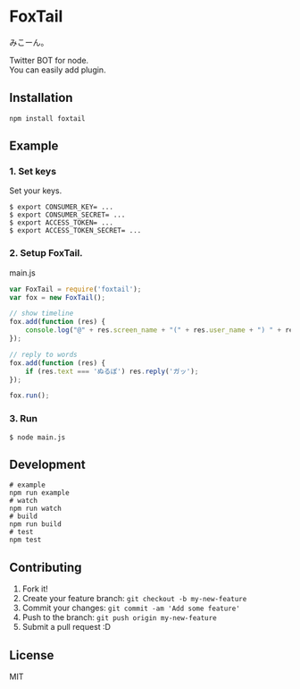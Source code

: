 # FoxTail

みこーん。

Twitter BOT for node.  
You can easily add plugin.

## Installation

```
npm install foxtail
```

## Example

### 1. Set keys

Set your keys.

```
$ export CONSUMER_KEY= ...
$ export CONSUMER_SECRET= ...
$ export ACCESS_TOKEN= ...
$ export ACCESS_TOKEN_SECRET= ...
```

### 2. Setup FoxTail.
main.js

```js
var FoxTail = require('foxtail');
var fox = new FoxTail();

// show timeline
fox.add(function (res) {
    console.log("@" + res.screen_name + "(" + res.user_name + ") " + res.text + "\n");
});

// reply to words
fox.add(function (res) {
    if (res.text === 'ぬるぽ') res.reply('ガッ');
});

fox.run();
```

### 3. Run

```
$ node main.js
```

## Development

```
# example
npm run example
# watch
npm run watch
# build
npm run build
# test
npm test
```

## Contributing

1. Fork it!
2. Create your feature branch: `git checkout -b my-new-feature`
3. Commit your changes: `git commit -am 'Add some feature'`
4. Push to the branch: `git push origin my-new-feature`
5. Submit a pull request :D

## License
MIT
